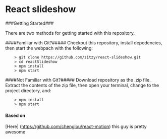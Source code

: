 # React slideshow

###Getting Started###

There are two methods for getting started with this repository.

####Familiar with Git?#####
Checkout this repository, install depedencies, then start the webpach with the following:

```
	> git clone https://github.com/zitzy/react-slideshow.git
	> cd reactSlideshow
	> npm install
	> npm start
```

####Not Familiar with Git?#####
Download repository as the .zip file.  Extract the contents of the zip file, then open your terminal, change to the project directory, and:

```
	> npm install
	> npm start
```


#### Based on ####
[Here] (https://github.com/chenglou/react-motion) this guy is pretty awesome